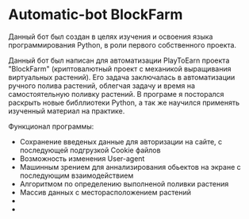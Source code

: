 # Automatic-bot BlockFarm

Данный бот был создан в целях изучения и освоения языка программирования Python, в роли первого собственного проекта.

Данный бот был написан для автоматизации PlayToEarn проекта "BlockFarm" (криптовалютный проект с механикой выращивания виртуальных растений).
Его задача заключалась в автоматизации ручного полива растений, облегчая задачу и время на самостоятельную поливку растений. В програме я посторался раскрыть новые библлиотеки Python, а так же научился применять изученный материал на практике.

Функционал программы:
- Сохранение введеных данные для авторизации на сайте, с последующей подгрузкой Cookie файлов
- Возможность изменения User-agent
- Машинным зрением для аннализирования обьектов на экране с последующим взаимодействием
- Алгоритмом по определению выполненой поливки растения
- Массив данных с месторасположением растений
- 
- 

